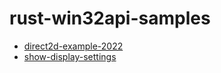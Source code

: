 # rust-win32api-samples

- [direct2d-example-2022](./tree/master/direct2d-example-2022)
- [show-display-settings](./tree/master/show-display-settings)
